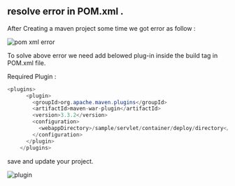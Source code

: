 ## resolve error in POM.xml .

After Creating a  maven project some time we got error as follow :

![pom xml error](https://github.com/rhushikesh2000/Spring_Framework_Tutorial/assets/124034778/b32d71bd-8fb0-4cd2-aff4-2fcd89b998af)

To solve above error we need add belowed plug-in  inside the  build tag in POM.xml file.

Required Plugin :

~~~java
<plugins>
      <plugin>
        <groupId>org.apache.maven.plugins</groupId>
        <artifactId>maven-war-plugin</artifactId>
        <version>3.3.2</version>
        <configuration>
          <webappDirectory>/sample/servlet/container/deploy/directory</webappDirectory>
        </configuration>
      </plugin>
    </plugins>

~~~

save and update your project.

![plugin](https://github.com/rhushikesh2000/Spring_Framework_Tutorial/assets/124034778/e90cf49d-ccaa-40ab-8cac-d3e386cecf33)


